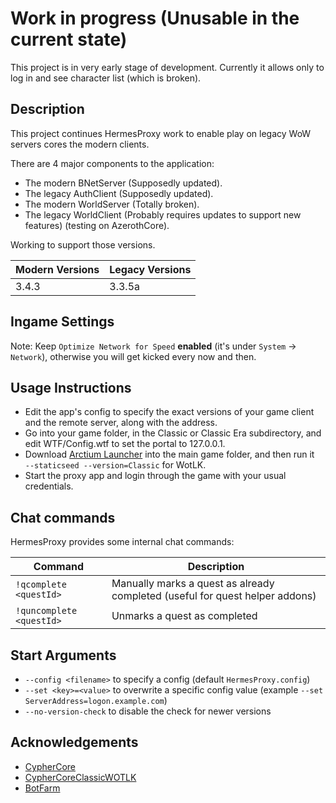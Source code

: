 # Work in progress (Unusable in the current state)
This project is in very early stage of development. Currently it allows only to log in and see character list (which is broken).


## Description
This project continues HermesProxy work to enable play on legacy WoW servers cores the modern clients.

There are 4 major components to the application:
- The modern BNetServer (Supposedly updated).
- The legacy AuthClient (Supposedly updated). 
- The modern WorldServer (Totally broken). 
- The legacy WorldClient (Probably requires updates to support new features) (testing on AzerothCore).

Working to support those versions.

| Modern Versions | Legacy Versions |
|-----------------|-----------------|
| 3.4.3           | 3.3.5a          |

## Ingame Settings
Note: Keep `Optimize Network for Speed` **enabled** (it's under `System` -> `Network`), otherwise you will get kicked every now and then.

## Usage Instructions

- Edit the app's config to specify the exact versions of your game client and the remote server, along with the address.
- Go into your game folder, in the Classic or Classic Era subdirectory, and edit WTF/Config.wtf to set the portal to 127.0.0.1.
- Download [Arctium Launcher](https://github.com/Arctium/WoW-Launcher/releases/tag/latest) into the main game folder, and then run it  
  `--staticseed --version=Classic` for WotLK.
- Start the proxy app and login through the game with your usual credentials.

## Chat commands
HermesProxy provides some internal chat commands:

| Command                    | Description                                                                  |
|----------------------------|------------------------------------------------------------------------------|
| `!qcomplete <questId>`     | Manually marks a quest as already completed (useful for quest helper addons) |
| `!quncomplete <questId>`   | Unmarks a quest as completed                                                 |

## Start Arguments
 - `--config <filename>` to specify a config (default `HermesProxy.config`)
 - `--set <key>=<value>` to overwrite a specific config value (example `--set ServerAddress=logon.example.com`)
 - `--no-version-check`  to disable the check for newer versions

## Acknowledgements
- [CypherCore](https://github.com/CypherCore/CypherCore)
- [CypherCoreClassicWOTLK](https://github.com/RioMcBoo/CypherCoreClassicWOTLK)
- [BotFarm](https://github.com/jackpoz/BotFarm)
